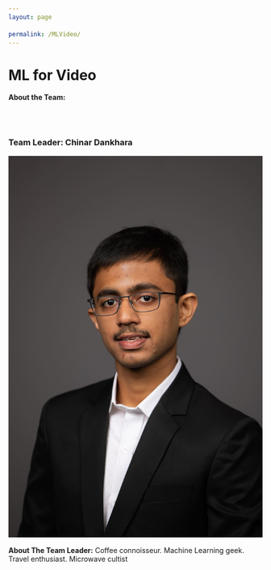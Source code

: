 ```yaml
---
layout: page

permalink: /MLVideo/
---
```

<h1>ML for Video</h1>

<p><strong>About the Team:</strong> </p>

<br>
</br>
<h3>Team Leader: Chinar Dankhara</h3>
<img src="/images/Chinar%20Dankhara.jpg?raw=true" alt="Chinar Dankhara.jpg">
<p><strong>About The Team Leader:</strong> Coffee connoisseur. Machine Learning geek. Travel enthusiast. Microwave cultist</p>
